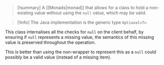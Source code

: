 >[!summary] A [[Monads|monad]] that allows for a class to hold a non-existing value without using the `null` value, which may be valid.

> [!info] The Java implementation is the generic type `Optional<T>`.

This class internalises all the checks for `null` on the client behalf, by ensuring if `null` represents a missing value, the semantics of this missing value is preserved throughout the operation.

This is better than using the non-wrapper to represent this as a `null` could possibly be a valid value (instead of a missing item).